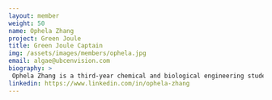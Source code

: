```yaml
---
layout: member
weight: 50
name: Ophela Zhang
project: Green Joule
title: Green Joule Captain
img: /assets/images/members/ophela.jpg
email: algae@ubcenvision.com
biography: >
 Ophela Zhang is a third-year chemical and biological engineering student. Her previous co-op position as a junior research scientist in a biorefinery lab has fostered her interest in biomass based fuels and given her ideas in developing Green Joule in July 2018.  
linkedin: https://www.linkedin.com/in/ophela-zhang
---
```

